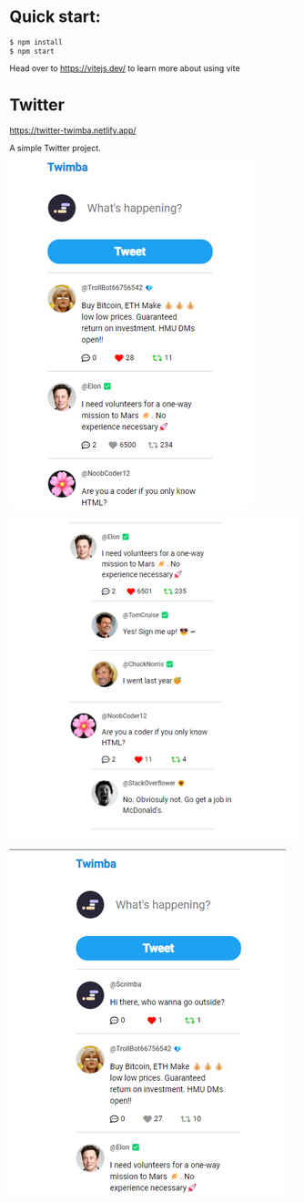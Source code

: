 # Quick start:

```
$ npm install
$ npm start
```

Head over to https://vitejs.dev/ to learn more about using vite

# Twitter

https://twitter-twimba.netlify.app/

A simple Twitter project.

![Alt text](./screenshots/twimba-one.png)

![Alt text](./screenshots/twimba-three.png)

![Alt text](twimba-two.png)
